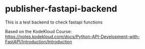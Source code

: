 # publisher-fastapi-backend
This is a test backend to check fastapi functions


Based on the KodeKloud Course: https://notes.kodekloud.com/docs/Python-API-Development-with-FastAPI/Introduction/Introduction
